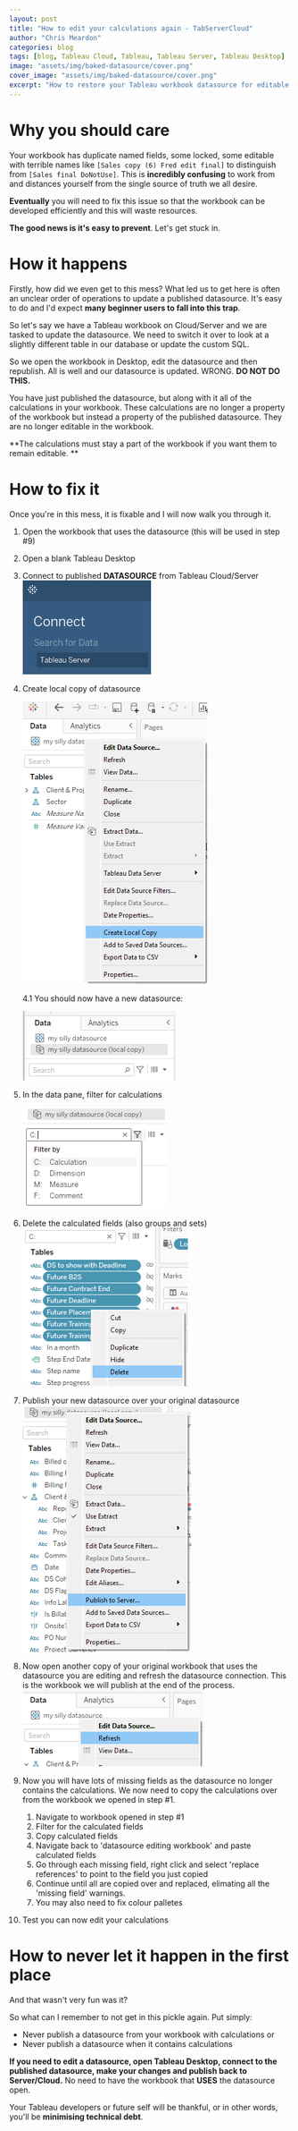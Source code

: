 ```yaml
---
layout: post
title: "How to edit your calculations again - TabServerCloud"
author: "Chris Meardon"
categories: blog
tags: [blog, Tableau Cloud, Tableau, Tableau Server, Tableau Desktop]
image: "assets/img/baked-datasource/cover.png"
cover_image: "assets/img/baked-datasource/cover.png"
excerpt: "How to restore your Tableau workbook datasource for editable calculations (once again)"
---
```


# Why you should care

Your workbook has duplicate named fields, some locked, some editable with terrible names like `[Sales copy (6) Fred edit final]` to distinguish from `[Sales final DoNotUse]`. This is **incredibly confusing** to work from and distances yourself from the single source of truth we all desire.

**Eventually** you will need to fix this issue so that the workbook can be developed efficiently and this will waste resources.

**The good news is it's easy to prevent**. Let's get stuck in.

# How it happens

Firstly, how did we even get to this mess? What led us to get here is often an unclear order of operations to update a published datasource. It's easy to do and I'd expect **many beginner users to fall into this trap**.

So let's say we have a Tableau workbook on Cloud/Server and we are tasked to update the datasource. We need to switch it over to look at a slightly different table in our database or update the custom SQL.

So we open the workbook in Desktop, edit the datasource and then republish. All is well and our datasource is updated. WRONG. **DO NOT DO THIS.**

You have just published the datasource, but along with it all of the calculations in your workbook. These calculations are no longer a property of the workbook but instead a property of the published datasource. They are no longer editable in the workbook.

**The calculations must stay a part of the workbook if you want them to remain editable.
**

# How to fix it

Once you're in this mess, it is fixable and I will now walk you through it.

1. Open the workbook that uses the datasource (this will be used in step #9)
2. Open a blank Tableau Desktop
3. Connect to published **DATASOURCE** from Tableau Cloud/Server
   ![image of connect to datasource](/assets/img/baked-datasource/connect-data.png)
4. Create local copy of datasource

   ![create local copy](/assets/img/baked-datasource/create-local-copy.png)

   4.1 You should now have a new datasource:

   ![local copy](/assets/img/baked-datasource/local-copy.png)

5. In the data pane, filter for calculations

   ![filter for calculations](/assets/img/baked-datasource/calc-filter.png)

6. Delete the calculated fields (also groups and sets)
   ![delete calculated fields](../assets/img/baked-datasource/delete-fields.png)
7. Publish your new datasource over your original datasource
   ![publish new datasource](../assets/img/baked-datasource/publish-to-server.png)
8. Now open another copy of your original workbook that uses the datasource you are editing and refresh the datasource connection. This is the workbook we will publish at the end of the process.
   ![refresh datasource](../assets/img/baked-datasource/refresh-datasource.png)
9. Now you will have lots of missing fields as the datasource no longer contains the calculations. We now need to copy the calculations over from the workbook we opened in step #1.
   1. Navigate to workbook opened in step #1
   2. Filter for the calculated fields
   3. Copy calculated fields
   4. Navigate back to 'datasource editing workbook' and paste calculated fields
   5. Go through each missing field, right click and select 'replace references' to point to the field you just copied
   6. Continue until all are copied over and replaced, elimating all the 'missing field' warnings.
   7. You may also need to fix colour palletes
10. Test you can now edit your calculations

# How to never let it happen in the first place

And that wasn't very fun was it?

So what can I remember to not get in this pickle again. Put simply:

- Never publish a datasource from your workbook with calculations
  or
- Never publish a datasource when it contains calculations

**If you need to edit a datasource, open Tableau Desktop, connect to the published datasource, make your changes and publish back to Server/Cloud.** No need to have the workbook that **USES** the datasource open.

Your Tableau developers or future self will be thankful, or in other words, you'll be **minimising technical debt**.
